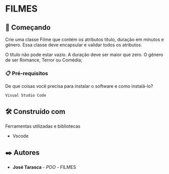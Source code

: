 # FILMES



## 🚀 Começando

Crie uma classe Filme que contém os atributos título, duração em minutos e gênero. Essa classe deve encapsular e validar todos os atributos.

O título não pode estar vazio.
A duração deve ser maior que zero.
O gênero de ser Romance, Terror ou Comédia;

### 📋 Pré-requisitos

De que coisas você precisa para instalar o software e como instalá-lo?

```
Visual Studio Code
```


## 🛠️ Construído com

Ferramentas utilizadas e bibliotecas

* Vscode


## ✒️ Autores

* **José Tarasca** - *POO* - FILMES
